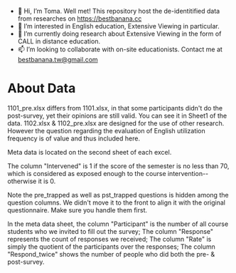 - 👋 Hi, I’m Toma. Well met! This repository host the de-identitified data from researches on https://bestbanana.cc
- 👀 I’m interested in English education, Extensive Viewing in particular.
- 🌱 I’m currently doing research about Extensive Viewing in the form of CALL in distance education.
- 📫 I’m looking to collaborate with on-site educationists. Contact me at bestbanana.tw@gmail.com

# About Data

1101_pre.xlsx differs from 1101.xlsx, in that some participants didn't do the post-survey, yet their opinions are still valid. You can see it in Sheet1 of the data. 1102.xlsx & 1102_pre.xlsx are designed for the use of other research. However the question regarding the evaluation of English utilization frequency is of value and thus included here.

Meta data is located on the second sheet of each excel.

The column "Intervened" is 1 if the score of the semester is no less than 70, which is considered as exposed enough to the course intervention--otherwise it is 0.

Note the pre_trapped as well as pst_trapped questions is hidden among the question columns. We didn't move it to the front to align it with the original questionnaire. Make sure you handle them first.

In the meta data sheet, the column "Participant" is the number of all course students who we invited to fill out the survey; The column "Response" represents the count of responses we received; The column "Rate" is simply the quotient of the participants over the responses; The column "Respond_twice" shows the number of people who did both the pre- & post-survey.
